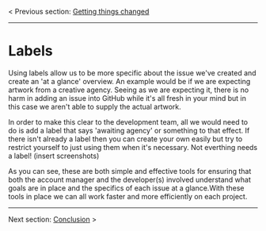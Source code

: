 < Previous section: [Getting things changed](https://github.com/rogerhutchings/github-for-account-managers/blob/markdown/s6_meeting_deadlines.md)

---

# Labels

Using labels allow us to be more specific about the issue we've created and create an 'at a glance' overview. An example would be if we are expecting artwork from a creative agency. Seeing as we are expecting it, there is no harm in adding an issue into GitHub while it's all fresh in your mind but in this case we aren't able to supply the actual artwork. 

In order to make this clear to the development team, all we would need to do is add a label that says 'awaiting agency' or something to that effect. If there isn't already a label then you can create your own easily but try to restrict yourself to just using them when it's necessary. Not everthing needs a label!
(insert screenshots)

As you can see, these are both simple and effective tools for ensuring that both the account manager and the developer(s) involved understand what goals are in place and the specifics of each issue at a glance.With these tools in place we can all work faster and more efficiently on each project.

--- 

Next section: [Conclusion](https://github.com/rogerhutchings/github-for-account-managers/blob/markdown/s8_conclusion.md) >

